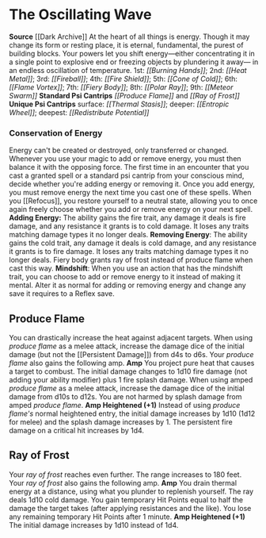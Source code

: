 ﻿---
id: '3'
name: The Oscillating Wave
rarity: Common
source: '[[DATABASE/source/Dark Archive|Dark Archive]]'
spell:
- '[[DATABASE/spell/Burning Hands|Burning Hands]]'
- '[[DATABASE/spell/Cone of Cold|Coneof Cold]]'
- '[[DATABASE/spell/Entropic Wheel|Entropic Wheel]]'
- '[[DATABASE/spell/Fiery Body|Fiery Body]]'
- '[[DATABASE/spell/Fire Shield|FireShield]]'
- '[[DATABASE/spell/Fireball|Fireball]]'
- '[[DATABASE/spell/Flame Vortex|Flame Vortex]]'
- '[[DATABASE/spell/Heat Metal|Heat Metal]]'
- '[[DATABASE/spell/Meteor Swarm|Meteor Swarm]]'
- '[[DATABASE/spell/Polar Ray|Polar Ray]]'
- '[[DATABASE/spell/Produce Flame|Produce Flame]]'
- '[[DATABASE/spell/Ray of Frost|Ray of Frost]]'
- '[[DATABASE/spell/Redistribute Potential|Redistribute Potential]]'
- '[[DATABASE/spell/Thermal Stasis|Thermal Stasis]]'
trait: null
type: Psychic Conscious Mind

---
# The Oscillating Wave

**Source** [[Dark Archive]]
At the heart of all things is energy. Though it may change its form or resting place, it is eternal, fundamental, the purest of building blocks. Your powers let you shift energy—either concentrating it in a single point to explosive end or freezing objects by plundering it away— in an endless oscillation of temperature.
1st: _[[Burning Hands]]_; 2nd: _[[Heat Metal]]_; 3rd: _[[Fireball]]_; 4th: _[[Fire Shield]]_; 5th: _[[Cone of Cold]]_; 6th: _[[Flame Vortex]]_; 7th: _[[Fiery Body]]_; 8th: _[[Polar Ray]]_; 9th: _[[Meteor Swarm]]_
**Standard Psi Cantrips** _[[Produce Flame]]_ and _[[Ray of Frost]]_
**Unique Psi Cantrips** surface: _[[Thermal Stasis]]_; deeper: _[[Entropic Wheel]]_; deepest: _[[Redistribute Potential]]_

### Conservation of Energy

Energy can't be created or destroyed, only transferred or changed. Whenever you use your magic to add or remove energy, you must then balance it with the opposing force. The first time in an encounter that you cast a granted spell or a standard psi cantrip from your conscious mind, decide whether you're adding energy or removing it. Once you add energy, you must remove energy the next time you cast one of these spells. When you [[Refocus]], you restore yourself to a neutral state, allowing you to once again freely choose whether you add or remove energy on your next spell.
 **Adding Energy:** The ability gains the fire trait, any damage it deals is fire damage, and any resistance it grants is to cold damage. It loses any traits matching damage types it no longer deals.
 **Removing Energy**: The ability gains the cold trait, any damage it deals is cold damage, and any resistance it grants is to fire damage. It loses any traits matching damage types it no longer deals. Fiery body grants ray of frost instead of produce flame when cast this way.
**Mindshift**: When you use an action that has the mindshift trait, you can choose to add or remove energy to it instead of making it mental. Alter it as normal for adding or removing energy and change any save it requires to a Reflex save.

## Produce Flame

You can drastically increase the heat against adjacent targets. When using _produce flame_ as a melee attack, increase the damage dice of the initial damage (but not the [[Persistent Damage]]) from d4s to d6s. Your _produce flame_ also gains the following amp.
**Amp** You project pure heat that causes a target to combust. The initial damage changes to 1d10 fire damage (not adding your ability modifier) plus 1 fire splash damage. When using amped _produce flame_ as a melee attack, increase the damage dice of the initial damage from d10s to d12s. You are not harmed by splash damage from amped _produce flame_.
**Amp Heightened (+1)** Instead of using _produce flame's_ normal heightened entry, the initial damage increases by 1d10 (1d12 for melee) and the splash damage increases by 1. The persistent fire damage on a critical hit increases by 1d4.

## Ray of Frost

Your _ray of frost_ reaches even further. The range increases to 180 feet. Your _ray of frost_ also gains the following amp. 
**Amp** You drain thermal energy at a distance, using what you plunder to replenish yourself. The ray deals 1d10 cold damage. You gain temporary Hit Points equal to half the damage the target takes (after applying resistances and the like). You lose any remaining temporary Hit Points after 1 minute.
**Amp Heightened (+1)** The initial damage increases by 1d10 instead of 1d4.